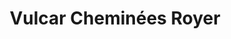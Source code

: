 ---
title: "Vulcar Cheminées Royer"
url: /saint-julien-chapteuil/vulcar-cheminees-royer/
shop: cheminée
---